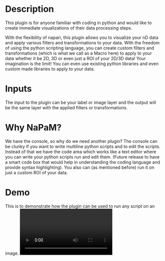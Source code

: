 # Description
This plugin is for anyone familiar with coding in python and would like to create immediate visualizations of their data processing steps.

With the flexibility of napari, this plugin allows you to visualize your nD data and apply various filters and transformations to your data. With the freedom of using the python scripting language, you can create custom filters and transformations (which is what we call as a Macro here) to apply to your data whether it be 2D, 3D or even just a ROI of your 2D/3D data! Your imagination is the limit! You can even use existing python libraries and even custom made libraries to apply to your data.

# Inputs
The input to the plugin can be your label or image layer and the output will be the same layer with the applied filters or transformations.

# Why NaPaM?
We have the console, so why do we need another plugin? The console can be clunky if you want to write multiline python scripts and to edit the scripts. Instead of that we have the code area which works like a text editor where you can write your python scripts run and edit them. (Future release to have a smart code box that would help in understanding the coding language and provide syntax highlighting). You also can (as mentioned before) run it on just a custom ROI of your data.

# Demo
This is to demonstrate how the plugin can be used to run any script on an image.
![](/assets/napam_execution_demo.mp4)
